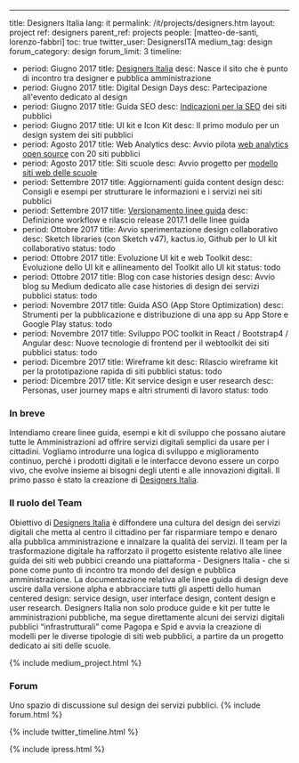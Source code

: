 ---
title: Designers Italia
lang: it
permalink: /it/projects/designers.htm
layout: project
ref: designers
parent_ref: projects
people: [matteo-de-santi, lorenzo-fabbri]
toc: true
twitter_user: DesignersITA
medium_tag: design
forum_category: design
forum_limit: 3
timeline:
  - period: Giugno 2017
    title: [Designers Italia](https://designers.italia.it/)
    desc: Nasce il sito che è punto di incontro tra designer e pubblica amministrazione
  - period: Giugno 2017
    title: Digital Design Days
    desc: Partecipazione all'evento dedicato al design
  - period: Giugno 2017
    title: Guida SEO
    desc: [Indicazioni per la SEO](https://design-italia.readthedocs.io/it/stable/doc/content-design/seo.html) dei siti pubblici
  - period: Giugno 2017
    title: UI kit e Icon Kit
    desc: Il primo modulo per un design system dei siti pubblici
  - period: Agosto 2017
    title: Web Analytics
    desc: Avvio pilota [web analytics open source](https://designers.italia.it/progetti/web-analytics/) con 20 siti pubblici
  - period: Agosto 2017
    title: Siti scuole
    desc: Avvio progetto per [modello siti web delle scuole](https://designers.italia.it/progetti/siti-scuole/)
  - period: Settembre 2017
    title: Aggiornamenti guida content design
    desc: Consigli e esempi per strutturare le informazioni e i servizi nei siti pubblici
  - period: Settembre 2017
    title: [Versionamento linee guida](https://design-italia.readthedocs.io/it/stable/doc/introduzione-linee-guida-design.html)
    desc: Definizione workflow e rilascio release 2017.1 delle linee guida
  - period: Ottobre 2017
    title: Avvio sperimentazione design collaborativo
    desc: Sketch libraries (con Sketch v47), kactus.io, Github per lo UI kit collaborativo
    status: todo
  - period: Ottobre 2017
    title: Evoluzione UI kit e web Toolkit
    desc: Evoluzione dello UI kit e allineamento del Toolkit allo UI kit
    status: todo
  - period: Ottobre 2017
    title: Blog con case histories design
    desc: Avvio blog su Medium dedicato alle case histories di design dei servizi pubblici
    status: todo
  - period: Novembre 2017
    title: Guida ASO (App Store Optimization)
    desc: Strumenti per la pubblicazione e distribuzione di una app su App Store e Google Play
    status: todo
  - period: Novembre 2017
    title: Sviluppo POC toolkit in React / Bootstrap4 / Angular
    desc: Nuove tecnologie di frontend per il webtoolkit dei siti pubblici
    status: todo
  - period: Dicembre 2017
    title: Wireframe kit
    desc: Rilascio wireframe kit per la prototipazione rapida di siti pubblici
    status: todo
  - period: Dicembre 2017
    title: Kit service design e user research
    desc: Personas, user journey maps e altri strumenti di lavoro 
    status: todo
  

### In breve
Intendiamo creare linee guida, esempi e kit di sviluppo che possano aiutare tutte le Amministrazioni ad  offrire servizi digitali semplici da usare per i cittadini. Vogliamo introdurre una logica di sviluppo e miglioramento continuo, perché i prodotti digitali e le interfacce devono essere un corpo vivo, che evolve insieme ai bisogni degli utenti e alle innovazioni digitali. Il primo passo è stato la creazione di [Designers Italia](https://designers.italia.it).

### Il ruolo del Team
Obiettivo di [Designers Italia](https://designers.italia.it) è diffondere una cultura del design dei servizi digitali che metta al centro il cittadino per far risparmiare tempo e denaro alla pubblica amministrazione e innalzare la qualità dei servizi.
Il team per la trasformazione digitale ha rafforzato il progetto esistente relativo alle linee guida dei siti web pubbici creando una piattaforma - Designers Italia - che si pone come punto di incontro tra mondo del design e pubblica amministrazione. La documentazione relativa alle linee guida di design deve uscire dalla versione alpha e abbracciare tutti gli aspetti dello human centered design: service design, user interface design, content design e user research. 
Designers Italia non solo produce guide e kit per tutte le amministrazioni pubbliche, ma segue direttamente alcuni dei servizi digitali pubblici “infrastrutturali” come Pagopa e Spid e avvia la creazione di modelli per le diverse tipologie di siti web pubblici, a partire da un progetto dedicato ai siti delle scuole.


{% include medium_project.html %}

### Forum 

Uno spazio di discussione sul design dei servizi pubblici. 
{% include forum.html %}

{% include twitter_timeline.html %}

{% include ipress.html %}
<div id="content-ipress" data-key="01e87bed-f52e-4d6d-af32-c4ea59fd300a" data-lang="it" data-size="100" data-tag="9"></div>
<script type="text/javascript" src="/js/ipress.js"></script>

